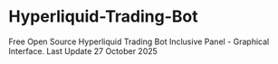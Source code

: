 # Hyperliquid-Trading-Bot
Free Open Source Hyperliquid Trading Bot Inclusive Panel - Graphical Interface. Last Update 27 October 2025
